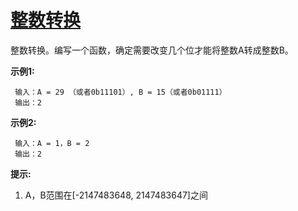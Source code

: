 # [ 整数转换](https://leetcode-cn.com/problems/convert-integer-lcci/)

整数转换。编写一个函数，确定需要改变几个位才能将整数A转成整数B。

**示例1:**

```
 输入：A = 29 （或者0b11101）, B = 15（或者0b01111）
 输出：2
```

**示例2:**

```
 输入：A = 1，B = 2
 输出：2
```


**提示:**

1. A，B范围在[-2147483648, 2147483647]之间

